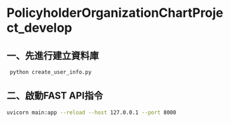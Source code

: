 ﻿# PolicyholderOrganizationChartProject_develop

 
## 一、先進行建立資料庫

```bash
 python create_user_info.py
```



## 二、啟動FAST API指令

```bash
uvicorn main:app --reload --host 127.0.0.1 --port 8000
```



